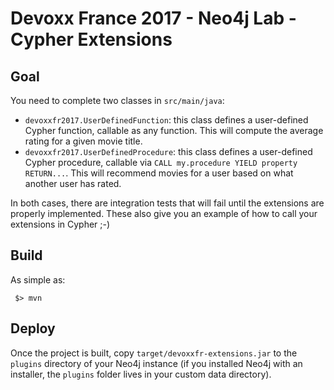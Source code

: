 # Devoxx France 2017 - Neo4j Lab - Cypher Extensions

## Goal

You need to complete two classes in `src/main/java`:

 - `devoxxfr2017.UserDefinedFunction`: this class defines a user-defined Cypher function, callable as any function. This will compute the average rating for a given movie title.
 - `devoxxfr2017.UserDefinedProcedure`: this class defines a user-defined Cypher procedure, callable via `CALL my.procedure YIELD property RETURN...`. This will recommend movies for a user based on what another user has rated.

In both cases, there are integration tests that will fail until the extensions are properly implemented. These also give you an example of how to call your extensions in Cypher ;-)

## Build

As simple as:

```
 $> mvn
```

## Deploy

Once the project is built, copy `target/devoxxfr-extensions.jar` to the `plugins` directory of your Neo4j instance (if you installed Neo4j with an installer, the `plugins` folder lives in your custom data directory).

